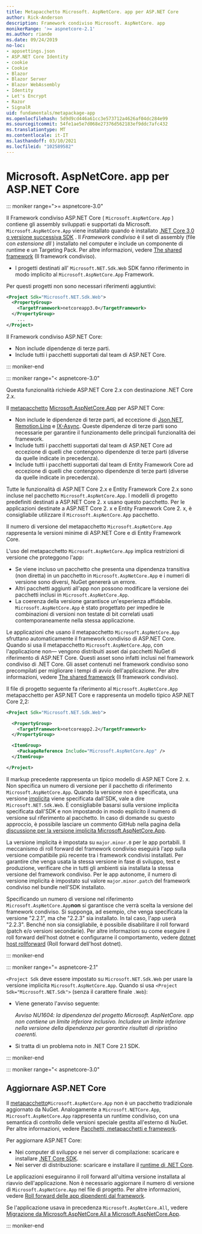 ```yaml
---
title: Metapacchetto Microsoft. AspNetCore. app per ASP.NET Core
author: Rick-Anderson
description: Framework condiviso Microsoft. AspNetCore. app
monikerRange: '>= aspnetcore-2.1'
ms.author: riande
ms.date: 09/24/2019
no-loc:
- appsettings.json
- ASP.NET Core Identity
- cookie
- Cookie
- Blazor
- Blazor Server
- Blazor WebAssembly
- Identity
- Let's Encrypt
- Razor
- SignalR
uid: fundamentals/metapackage-app
ms.openlocfilehash: 5d9d9cd446a61cc3e573712a4626af04dc284e99
ms.sourcegitcommit: 54fe1ae5e7d068e27376d562183ef9ddc7afc432
ms.translationtype: MT
ms.contentlocale: it-IT
ms.lasthandoff: 03/10/2021
ms.locfileid: "102589582"
---
```

# <a name="microsoftaspnetcoreapp-for-aspnet-core"></a>Microsoft. AspNetCore. app per ASP.NET Core

::: moniker range=">= aspnetcore-3.0"

 Il Framework condiviso ASP.NET Core ( `Microsoft.AspNetCore.App` ) contiene gli assembly sviluppati e supportati da Microsoft. `Microsoft.AspNetCore.App` viene installato quando è installato [.NET Core 3,0 o versione successiva SDK](https://dotnet.microsoft.com/download/dotnet-core/3.0) . Il *Framework condiviso* è il set di assembly (file con *estensione dll* ) installato nel computer e include un componente di runtime e un Targeting Pack. Per altre informazioni, vedere [The shared framework](https://natemcmaster.com/blog/2018/08/29/netcore-primitives-2/) (Il framework condiviso).

* I progetti destinati all' `Microsoft.NET.Sdk.Web` SDK fanno riferimento in modo implicito al `Microsoft.AspNetCore.App` Framework.

Per questi progetti non sono necessari riferimenti aggiuntivi:

```xml
<Project Sdk="Microsoft.NET.Sdk.Web">
  <PropertyGroup>
    <TargetFramework>netcoreapp3.0</TargetFramework>
  </PropertyGroup>
    ...
</Project>
```

Il Framework condiviso ASP.NET Core:

* Non include dipendenze di terze parti.
* Include tutti i pacchetti supportati dal team di ASP.NET Core.

::: moniker-end

::: moniker range="< aspnetcore-3.0"

Questa funzionalità richiede ASP.NET Core 2.x con destinazione .NET Core 2.x.

Il [metapacchetto](https://www.nuget.org/packages/Microsoft.AspNetCore.App) [Microsoft.AspNetCore.App](/dotnet/core/packages#metapackages) per ASP.NET Core:

* Non include le dipendenze di terze parti, ad eccezione di [Json.NET](https://www.nuget.org/packages/Newtonsoft.Json/), [Remotion.Linq](https://www.nuget.org/packages/Remotion.Linq/) e [IX-Async](https://www.nuget.org/packages/System.Interactive.Async/). Queste dipendenze di terze parti sono necessarie per garantire il funzionamento delle principali funzionalità dei framework.
* Include tutti i pacchetti supportati dal team di ASP.NET Core ad eccezione di quelli che contengono dipendenze di terze parti (diverse da quelle indicate in precedenza).
* Include tutti i pacchetti supportati dal team di Entity Framework Core ad eccezione di quelli che contengono dipendenze di terze parti (diverse da quelle indicate in precedenza).

Tutte le funzionalità di ASP.NET Core 2.x e Entity Framework Core 2.x sono incluse nel pacchetto `Microsoft.AspNetCore.App`. I modelli di progetto predefiniti destinati a ASP.NET Core 2. x usano questo pacchetto. Per le applicazioni destinate a ASP.NET Core 2. x e Entity Framework Core 2. x, è consigliabile utilizzare il `Microsoft.AspNetCore.App` pacchetto.

Il numero di versione del metapacchetto `Microsoft.AspNetCore.App` rappresenta le versioni minime di ASP.NET Core e di Entity Framework Core.

L'uso del metapacchetto `Microsoft.AspNetCore.App` implica restrizioni di versione che proteggono l'app:

* Se viene incluso un pacchetto che presenta una dipendenza transitiva (non diretta) in un pacchetto in `Microsoft.AspNetCore.App` e i numeri di versione sono diversi, NuGet genererà un errore.
* Altri pacchetti aggiunti all'app non possono modificare la versione dei pacchetti inclusi in `Microsoft.AspNetCore.App`.
* La coerenza della versione garantisce un'esperienza affidabile. `Microsoft.AspNetCore.App` è stato progettato per impedire le combinazioni di versioni non testate di bit correlati usati contemporaneamente nella stessa applicazione.

Le applicazioni che usano il metapacchetto `Microsoft.AspNetCore.App` sfruttano automaticamente il framework condiviso di ASP.NET Core. Quando si usa il metapacchetto `Microsoft.AspNetCore.App`, con l'applicazione non&mdash; vengono distribuiti asset dai pacchetti NuGet di riferimento di ASP.NET Core. Questi asset sono infatti inclusi nel framework condiviso di .NET Core. Gli asset contenuti nel framework condiviso sono precompilati per migliorare i tempi di avvio dell'applicazione. Per altre informazioni, vedere [The shared framework](https://natemcmaster.com/blog/2018/08/29/netcore-primitives-2/) (Il framework condiviso).

Il file di progetto seguente fa riferimento al `Microsoft.AspNetCore.App` metapacchetto per ASP.NET Core e rappresenta un modello tipico ASP.NET Core 2,2:

```xml
<Project Sdk="Microsoft.NET.Sdk.Web">

  <PropertyGroup>
    <TargetFramework>netcoreapp2.2</TargetFramework>
  </PropertyGroup>

  <ItemGroup>
    <PackageReference Include="Microsoft.AspNetCore.App" />
  </ItemGroup>

</Project>
```

Il markup precedente rappresenta un tipico modello di ASP.NET Core 2. x. Non specifica un numero di versione per il pacchetto di riferimento `Microsoft.AspNetCore.App`. Quando la versione non è specificata, una versione [implicita](https://github.com/dotnet/core/blob/main/release-notes/1.0/sdk/1.0-rc3-implicit-package-refs.md) viene specificata dall'SDK, vale a dire `Microsoft.NET.Sdk.Web`. È consigliabile basarsi sulla versione implicita specificata dall'SDK e non impostando in modo esplicito il numero di versione sul riferimento al pacchetto. In caso di domande su questo approccio, è possibile lasciare un commento GitHub nella pagina della [discussione per la versione implicita Microsoft.AspNetCore.App](https://github.com/dotnet/AspNetCore.Docs/issues/6430).

La versione implicita è impostata su `major.minor.0` per le app portabili. Il meccanismo di roll forward del framework condiviso eseguirà l'app sulla versione compatibile più recente tra i framework condivisi installati. Per garantire che venga usata la stessa versione in fase di sviluppo, test e produzione, verificare che in tutti gli ambienti sia installata la stessa versione del framework condiviso. Per le app autonome, il numero di versione implicita è impostato sul valore `major.minor.patch` del framework condiviso nel bundle nell'SDK installato.

Specificando un numero di versione nel riferimento `Microsoft.AspNetCore.App`**non** si garantisce che verrà scelta la versione del framework condiviso. Si supponga, ad esempio, che venga specificata la versione "2.2.1", ma che "2.2.3" sia installato. In tal caso, l'app userà "2.2.3". Benché non sia consigliabile, è possibile disabilitare il roll forward (patch e/o versioni secondarie). Per altre informazioni su come eseguire il roll forward dell'host dotnet e configurarne il comportamento, vedere [dotnet host rollforward](https://github.com/dotnet/core-setup/blob/master/Documentation/design-docs/roll-forward-on-no-candidate-fx.md) (Roll forward dell'host dotnet).

::: moniker-end

::: moniker range="= aspnetcore-2.1"

`<Project Sdk` deve essere impostato su `Microsoft.NET.Sdk.Web` per usare la versione implicita `Microsoft.AspNetCore.App`. Quando si usa `<Project Sdk="Microsoft.NET.Sdk">` (senza il carattere finale `.Web`):

* Viene generato l'avviso seguente:

  *Avviso NU1604: la dipendenza del progetto Microsoft. AspNetCore. app non contiene un limite inferiore inclusivo. Includere un limite inferiore nella versione della dipendenza per garantire risultati di ripristino coerenti.*

* Si tratta di un problema noto in .NET Core 2.1 SDK.

::: moniker-end

::: moniker range="< aspnetcore-3.0"

<a name="update"></a>

## <a name="update-aspnet-core"></a>Aggiornare ASP.NET Core

Il  [metapacchetto](/dotnet/core/packages#metapackages)`Microsoft.AspNetCore.App` non è un pacchetto tradizionale aggiornato da NuGet. Analogamente a `Microsoft.NETCore.App`, `Microsoft.AspNetCore.App` rappresenta un runtime condiviso, con una semantica di controllo delle versioni speciale gestita all'esterno di NuGet. Per altre informazioni, vedere [Pacchetti, metapacchetti e framework](/dotnet/core/packages).

Per aggiornare ASP.NET Core:

* Nei computer di sviluppo e nei server di compilazione: scaricare e installare [.NET Core SDK](https://dotnet.microsoft.com/download).
* Nei server di distribuzione: scaricare e installare il [runtime di .NET Core](https://dotnet.microsoft.com/download).

 Le applicazioni eseguiranno il roll forward all'ultima versione installata al riavvio dell'applicazione. Non è necessario aggiornare il numero di versione di `Microsoft.AspNetCore.App` nel file di progetto. Per altre informazioni, vedere [Roll forward delle app dipendenti dal framework](/dotnet/core/versions/selection#framework-dependent-apps-roll-forward).

Se l'applicazione usava in precedenza `Microsoft.AspNetCore.All`, vedere [Migrazione da Microsoft.AspNetCore.All a Microsoft.AspNetCore.App](xref:fundamentals/metapackage#migrate).

::: moniker-end

